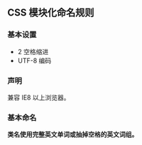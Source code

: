 ## CSS 模块化命名规则

### 基本设置

* 2 空格缩进
* UTF-8 编码

### 声明

兼容 IE8 以上浏览器。

### 基本命名

**类名使用完整英文单词或抽掉空格的英文词组。**
